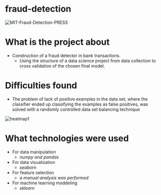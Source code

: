 # fraud-detection

![MIT-Fraud-Detection-PRESS](https://user-images.githubusercontent.com/72039442/204515159-b961e0ef-1ba7-440e-a4f7-2a8fc626b96d.jpg)

# What is the project about
  - Construction of a fraud detector in bank transactions. 
    - Using the structure of a data science project from data collection to cross validation of the chosen final model.

# Difficulties found
  - The problem of lack of positive examples in the data set, where the classifier ended up classifying the examples as false positives, was solved with a randomly controlled data set balancing technique
 
 
 ![heatmap1](https://user-images.githubusercontent.com/72039442/204517426-a40d13f7-295d-4a00-aeea-56a909f3db75.png)
  
 # What technologies were used
  - For data manipulation
    - *numpy and pandas*
  - For data visualization
    - *seaborn*
  - For feature selection
    - *a manual analysis was performed*
  - For machine learning moddeling
    - *sklearn*


